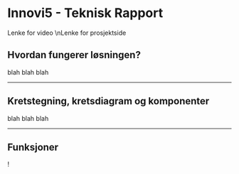 # Innovi5 - Teknisk Rapport
Lenke for video
\nLenke for prosjektside

## Hvordan fungerer løsningen?
blah blah blah

___________________________________________________________

## Kretstegning, kretsdiagram og komponenter
blah blah blah

___________________________________________________________

## Funksjoner
!
